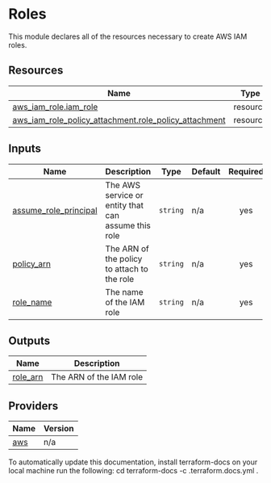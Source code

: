 <!-- BEGIN_TF_DOCS -->
# Roles

This module declares all of the resources necessary to create AWS IAM roles.



## Resources

| Name | Type |
|------|------|
| [aws_iam_role.iam_role](https://registry.terraform.io/providers/hashicorp/aws/latest/docs/resources/iam_role) | resource |
| [aws_iam_role_policy_attachment.role_policy_attachment](https://registry.terraform.io/providers/hashicorp/aws/latest/docs/resources/iam_role_policy_attachment) | resource |
## Inputs

| Name | Description | Type | Default | Required |
|------|-------------|------|---------|:--------:|
| <a name="input_assume_role_principal"></a> [assume\_role\_principal](#input\_assume\_role\_principal) | The AWS service or entity that can assume this role | `string` | n/a | yes |
| <a name="input_policy_arn"></a> [policy\_arn](#input\_policy\_arn) | The ARN of the policy to attach to the role | `string` | n/a | yes |
| <a name="input_role_name"></a> [role\_name](#input\_role\_name) | The name of the IAM role | `string` | n/a | yes |
## Outputs

| Name | Description |
|------|-------------|
| <a name="output_role_arn"></a> [role\_arn](#output\_role\_arn) | The ARN of the IAM role |
## Providers

| Name | Version |
|------|---------|
| <a name="provider_aws"></a> [aws](#provider\_aws) | n/a |


To automatically update this documentation, install terraform-docs on your local machine run the following: 
    cd <directory of README location to update>
    terraform-docs -c .terraform.docs.yml . 
<!-- END_TF_DOCS -->    